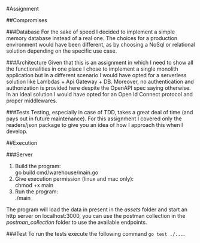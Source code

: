 #Assignment

##Compromises

###Database
For the sake of speed I decided to implement a simple memory database instead of a real one. The choices for a production
environment would have been different, as by choosing a NoSql or relational solution depending on the specific use case.

###Architecture
Given that this is an assignment in which I need to show all the functionalities in one place I chose to implement a single
monolith application but in a different scenario I would have opted for a serverless solution like Lambdas + Api Gateway + DB.
Moreover, no authentication and authorization is provided here despite the OpenAPI spec saying otherwise. In an ideal solution
I would have opted for an Open Id Connect protocol and proper middlewares.

###Tests
Testing, especially in case of TDD, takes a great deal of time (and pays out in future maintenance). For this assignment
I covered only the readers/json package to give you an idea of how I approach this when I develop.

##Execution

###Server
<ol>
    <li>Build the program:</li> go build cmd/warehouse/main.go
    <li>Give execution permission (linux and mac only):</li> chmod +x main 
    <li>Run the program:</li> ./main 
</ol>
The program will load the data in present in the <i>assets</i> folder and start an http server on localhost:3000, you can use
the postman collection in the <i>postman_collection</i> folder to use the available endpoints.

###Test
To run the tests execute the following command `go test ./...`.